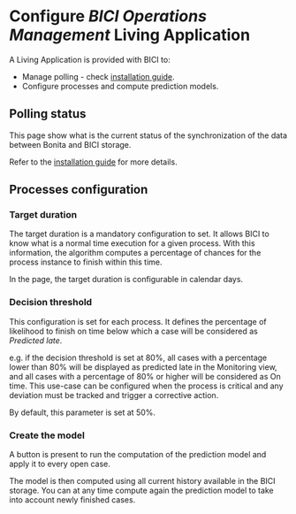 # Configure _BICI Operations Management_ Living Application

A Living Application is provided with BICI to: 
* Manage polling - check [installation guide](installation_guide.md).
* Configure processes and compute prediction models.

## Polling status
This page show what is the current status of the synchronization of the data between Bonita and BICI storage.

Refer to the [installation guide](installation_guide.md) for more details.

## Processes configuration
### Target duration

The target duration is a mandatory configuration to set. It allows BICI to know what is a normal time execution for a given process. With this information, the algorithm computes a percentage of chances for the process instance to finish within this time.

In the page, the target duration is configurable in calendar days.

### Decision threshold

This configuration is set for each process.
It defines the percentage of likelihood to finish on time below which a case will be considered as *Predicted late*.

e.g. if the decision threshold is set at 80%, all cases with a percentage lower than 80% will be displayed as predicted late in the Monitoring view, and all cases with a percentage of 80% or higher will be considered as On time.
This use-case can be configured when the process is critical and any deviation must be tracked and trigger a corrective action. 

By default, this parameter is set at 50%.

### Create the model

A button is present to run the computation of the prediction model and apply it to every open case.

The model is then computed using all current history available in the BICI storage. You can at any time compute again the prediction model to take into account newly finished cases.
